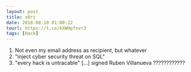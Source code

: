 ```yaml
---
layout: post
title: x0rz
date: 2018-08-10 01:00:22
tourl: https://t.co/kXWHpfnvr3
tags: [Hack]
---
```

1) Not even my email address as recipient, but whatever
2) "inject cyber security threat on SQL"
3) "every hack is untracable" [...] signed Ruben Villanueva ????????????